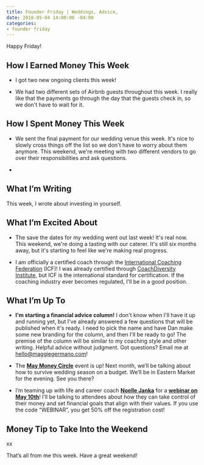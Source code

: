 ```yaml
---
title: Founder Friday | Weddings, Advice,
date: 2018-05-04 14:00:00 -04:00
categories:
- founder friday
---
```


Happy Friday! 

## How I Earned Money This Week

* I got two new ongoing clients this week!

* We had two different sets of Airbnb guests throughout this week. I really like that the payments go through the day that the guests check in, so we don't have to wait for it.

## How I Spent Money This Week

* We sent the final payment for our wedding venue this week. It's nice to slowly cross things off the list so we don't have to worry about them anymore. This weekend, we're meeting with two different vendors to go over their responsibilities and ask questions.

* 

## What I’m Writing

This week, I wrote about investing in yourself.

## What I’m Excited About

* The save the dates for my wedding went out last week! It's real now. This weekend, we're doing a tasting with our caterer. It's still six months away, but it's starting to feel like we're making real progress.

* I am officially a certified coach through the [International Coaching Federation](https://coachfederation.org/) (ICF)! I was already certified through [CoachDiversity Institute](http://coachdiversity.com/), but ICF is the international standard for certification. If the coaching industry ever becomes regulated, I'll be in a good position.

## What I’m Up To

* **I'm starting a financial advice column!** I don't know when I'll have it up and running yet, but I've already answered a few questions that will be published when it's ready. I need to pick the name and have Dan make some new branding for the column, and then I'll be ready to go! The premise of the column will be similar to my coaching style and other writing. Helpful advice without judgment. Got questions? Email me at [hello@maggiegermano.com](mailto:hello@maggiegermano.com)!

* The **[May Money Circle](https://www.maggiegermano.com/events/how-to-survive-wedding-season-on-a-budget/)** event is up! Next month, we’ll be talking about how to survive wedding season on a budget. We’ll be in Eastern Market for the evening. See you there?

* I’m teaming up with life and career coach **[Noelle Janka](http://www.noellejanka.com/)** for a **[webinar on May 10th](https://www.maggiegermano.com/other-events/webinar-how-to-take-control-of-your-money/)**! I’ll be talking to attendees about how they can take control of their money and set financial goals that align with their values. If you use the code “WEBINAR”, you get 50% off the registration cost!

## Money Tip to Take Into the Weekend

xx

That’s all from me this week. Have a great weekend!